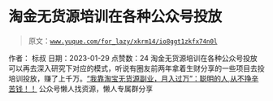 # 淘金无货源培训在各种公众号投放

> 原文：[`www.yuque.com/for_lazy/xkrm14/io8ggt1zkfx74n0l`](https://www.yuque.com/for_lazy/xkrm14/io8ggt1zkfx74n0l)

<ne-p id="u77637e47" data-lake-id="u77637e47"><ne-text id="u0db0efa5">作者： 标叔</ne-text></ne-p> <ne-p id="u8073c077" data-lake-id="u8073c077"><ne-text id="ue0ce546b">日期：2023-01-29</ne-text></ne-p> <ne-p id="u56a5bfa1" data-lake-id="u56a5bfa1"><ne-text id="ub2593e18">点赞数：</ne-text><ne-text id="ucddddf51" ne-bold="true">24</ne-text></ne-p> <ne-hole id="u625d5c53" data-lake-id="u625d5c53"><ne-card data-card-name="hr" data-card-type="block" id="Q739p" data-event-boundary="card"><ne-p id="ua36e9694" data-lake-id="ua36e9694"><ne-text id="ud717336a">淘金无货源培训在各种公众号投放</ne-text> <ne-text id="ubb79bed8">可以再去深入研究下对应的模式，听说有圈友前两年拿着生财分享的一些项目去投培训投放，赚了上千万。</ne-text>[<ne-text id="u20b7ef96">“我靠淘宝无货源副业，月入过万”：聪明的人,从不挣辛苦钱！！</ne-text>](https://mp.weixin.qq.com/s/4c0CVpfgzMr9_IEF8gfNGg)</ne-p> <ne-hole id="udac7de6a" data-lake-id="udac7de6a"><ne-card data-card-name="hr" data-card-type="block" id="pSLKo" data-event-boundary="card"><ne-p id="ubddc388c" data-lake-id="ubddc388c"><ne-text id="ufa6da656">公众号懒人找资源，懒人专属群分享</ne-text></ne-p></ne-card></ne-hole></ne-card></ne-hole>